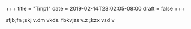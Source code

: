 +++
title = "Tmp1"
date = 2019-02-14T23:02:05-08:00
draft = false
+++

sfjb;fn ;skj v.dm vkds. fbkvjzs v.z ;kzx vsd v 

